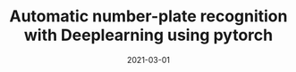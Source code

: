 ---
title: "Automatic number-plate recognition with Deeplearning using pytorch"
collection: projects
permalink: /projects/Projects-6
date: 2021-03-01
---